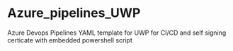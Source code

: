# Azure_pipelines_UWP
Azure Devops Pipelines YAML template for UWP for CI/CD and self signing certicate with embedded powershell script
